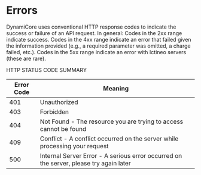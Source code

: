 # Errors

<aside class="notice">
DynamiCore uses conventional HTTP response codes to indicate the success or failure of an API request. In general: Codes in the 2xx range indicate success. Codes in the 4xx range indicate an error that failed given the information provided (e.g., a required parameter was omitted, a charge failed, etc.). Codes in the 5xx range indicate an error with Ictineo servers (these are rare).
</aside>

HTTP STATUS CODE SUMMARY

| Error Code | Meaning                                                                                |
| ---------- | -------------------------------------------------------------------------------------- |
| 401        | Unauthorized                                                                           |
| 403        | Forbidden                                                                              |
| 404        | Not Found - The resource you are trying to access cannot be found                      |
| 409        | Conflict - A conflict occurred on the server while processing your request             |
| 500        | Internal Server Error - A serious error occurred on the server, please try again later |
